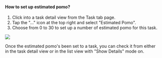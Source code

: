 #### How to set up estimated pomo?

1. Click into a task detail view from the Task tab page.
2. Tap the "..." icon at the top right and select "Estimated Pomo".
3. Choose from 0 to 30 to set up a number of estimated pomo for this task.

![](../../../images/ticktick-ios-app/pomo-timer/DTJXfQJVoAAPXKr.jpg)

Once the estimated pomo's been set to a task, you can check it from either in the task detail view or in the list view with "Show Details" mode on.

